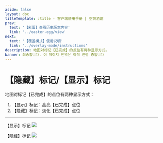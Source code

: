 ```yaml
---
aside: false
layout: doc
titleTemplate: :title - 客户端使用手册 | 空荧酒馆
prev:
  text: '【彩蛋】查看历史版本内容'
  link: '../easter-egg/view'
next:
  text: '【覆盖模式】使用说明'
  link: '../overlay-mode/instructions'
description: 地图对标记【已完成】的点位有两种显示方式。
banner: 죄송합니다. 이 페이지 번역은 아직 진행 중입니다
---
```


[文：【隐藏】标记/【显示】标记]: # 'https://support.qq.com/products/321980/faqs/127250'

# 【隐藏】标记/【显示】标记

地图对标记【已完成】的点位有两种显示方式：

1. 【显示】标记：高亮【已完成】点位
2. 【隐藏】标记：淡化【已完成】点位

---

【显示】标记
![](/imgs/ko/manual/hide-show-done/Hide.png)

【隐藏】标记
![](/imgs/ko/manual/hide-show-done/show.png)
